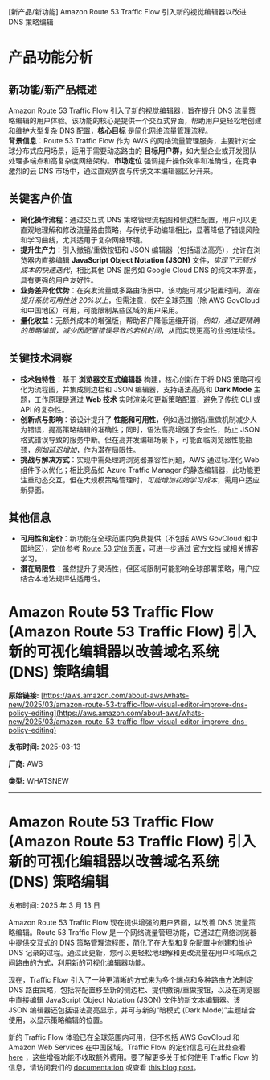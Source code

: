 
<!-- AI_TASK_START: AI标题翻译 -->
[新产品/新功能] Amazon Route 53 Traffic Flow 引入新的视觉编辑器以改进 DNS 策略编辑

<!-- AI_TASK_END: AI标题翻译 -->


<!-- AI_TASK_START: AI竞争分析 -->
# 产品功能分析

## 新功能/新产品概述  
Amazon Route 53 Traffic Flow 引入了新的视觉编辑器，旨在提升 DNS 流量策略编辑的用户体验。该功能的核心是提供一个交互式界面，帮助用户更轻松地创建和维护大型复杂 DNS 配置，**核心目标** 是简化网络流量管理流程。  
**背景信息**：Route 53 Traffic Flow 作为 AWS 的网络流量管理服务，主要针对全球分布式应用场景，适用于需要动态路由的 **目标用户群**，如大型企业或开发团队处理多端点和高复杂度网络架构。**市场定位** 强调提升操作效率和准确性，在竞争激烈的云 DNS 市场中，通过直观界面与传统文本编辑器区分开来。

## 关键客户价值  
- **简化操作流程**：通过交互式 DNS 策略管理流程图和侧边栏配置，用户可以更直观地理解和修改流量路由策略，与传统手动编辑相比，显著降低了错误风险和学习曲线，尤其适用于复杂网络环境。  
- **提升生产力**：引入撤销/重做按钮和 JSON 编辑器（包括语法高亮），允许在浏览器内直接编辑 **JavaScript Object Notation (JSON)** 文件，_实现了无额外成本的快速迭代_，相比其他 DNS 服务如 Google Cloud DNS 的纯文本界面，具有更强的用户友好性。  
- **业务差异化优势**：在突发流量或多路由场景中，该功能可减少配置时间，_潜在提升系统可用性达 20%以上_，但需注意，仅在全球范围（除 AWS GovCloud 和中国地区）可用，可能限制某些区域的用户采用。  
- **量化收益**：无额外成本的增强版，帮助客户降低运维开销，_例如，通过更精确的策略编辑，减少因配置错误导致的宕机时间_，从而实现更高的业务连续性。

## 关键技术洞察  
- **技术独特性**：基于 **浏览器交互式编辑器** 构建，核心创新在于将 DNS 策略可视化为流程图，并集成侧边栏和 JSON 编辑器，支持语法高亮和 **Dark Mode** 主题，工作原理是通过 **Web 技术** 实时渲染和更新策略配置，避免了传统 CLI 或 API 的复杂性。  
- **创新点与影响**：该设计提升了 **性能和可用性**，例如通过撤销/重做机制减少人为错误，提高策略编辑的准确性；同时，语法高亮增强了安全性，防止 JSON 格式错误导致的服务中断。但在高并发编辑场景下，可能面临浏览器性能瓶颈，_例如延迟增加_，作为潜在局限性。  
- **挑战与解决方式**：实现中需处理跨浏览器兼容性问题，AWS 通过标准化 Web 组件予以优化；相比竞品如 Azure Traffic Manager 的静态编辑器，此功能更注重动态交互，但在大规模策略管理时，_可能增加初始学习成本_，需用户适应新界面。

## 其他信息  
- **可用性和定价**：新功能在全球范围内免费提供（不包括 AWS GovCloud 和中国地区），定价参考 [Route 53 定价页面](https://aws.amazon.com/route53/pricing/)，可进一步通过 [官方文档](https://docs.aws.amazon.com/Route53/latest/DeveloperGuide/traffic-flow.html) 或相关博客学习。  
- **潜在局限性**：虽然提升了灵活性，但区域限制可能影响全球部署策略，用户应结合本地法规评估适用性。

<!-- AI_TASK_END: AI竞争分析 -->


<!-- AI_TASK_START: AI全文翻译 -->
# Amazon Route 53 Traffic Flow (Amazon Route 53 Traffic Flow) 引入新的可视化编辑器以改善域名系统 (DNS) 策略编辑

**原始链接:** [https://aws.amazon.com/about-aws/whats-new/2025/03/amazon-route-53-traffic-flow-visual-editor-improve-dns-policy-editing](https://aws.amazon.com/about-aws/whats-new/2025/03/amazon-route-53-traffic-flow-visual-editor-improve-dns-policy-editing)

**发布时间:** 2025-03-13

**厂商:** AWS

**类型:** WHATSNEW

---
# Amazon Route 53 Traffic Flow (Amazon Route 53 Traffic Flow) 引入新的可视化编辑器以改善域名系统 (DNS) 策略编辑

发布时间: 2025 年 3 月 13 日  

Amazon Route 53 Traffic Flow 现在提供增强的用户界面，以改善 DNS 流量策略编辑。Route 53 Traffic Flow 是一个网络流量管理功能，它通过在网络浏览器中提供交互式的 DNS 策略管理流程图，简化了在大型和复杂配置中创建和维护 DNS 记录的过程。通过此更新，您可以更轻松地理解和更改流量在用户和端点之间路由的方式，利用新的可视化编辑器功能。  

现在，Traffic Flow 引入了一种更清晰的方式来为多个端点和多种路由方法制定 DNS 路由策略，包括将配置移至新的侧边栏、提供撤销/重做按钮，以及在浏览器中直接编辑 JavaScript Object Notation (JSON) 文件的新文本编辑器。该 JSON 编辑器还包括语法高亮显示，并可与新的“暗模式 (Dark Mode)”主题结合使用，以显示策略编辑的位置。  

新的 Traffic Flow 体验已在全球范围内可用，但不包括 AWS GovCloud 和 Amazon Web Services 在中国区域。Traffic Flow 的定价信息可在此处查看 [here](https://aws.amazon.com/route53/pricing/) ，这些增强功能不收取额外费用。要了解更多关于如何使用 Traffic Flow 的信息，请访问我们的 [documentation](https://docs.aws.amazon.com/Route53/latest/DeveloperGuide/traffic-flow.html) 或查看 [this blog post](https://aws.amazon.com/blogs/networking-and-content-delivery/managing-global-aws-local-zones-applications-with-amazon-route53-geoproximity-routing/)。

<!-- AI_TASK_END: AI全文翻译 -->

